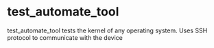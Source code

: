 # test_automate_tool
test_automate_tool tests the kernel of any operating system. Uses SSH protocol to communicate with the device
